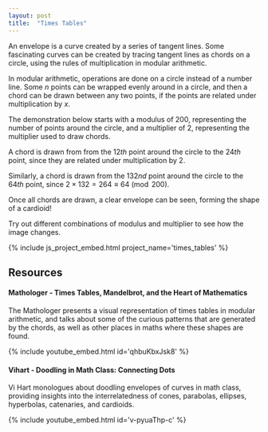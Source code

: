 ```yaml
---
layout: post
title:  "Times Tables"
---
```


An envelope is a curve created by a series of tangent lines. Some fascinating curves can be created by tracing tangent lines as chords on a circle, using the rules of multiplication in modular arithmetic.

In modular arithmetic, operations are done on a circle instead of a number line. Some $n$ points can be wrapped evenly around in a circle, and then a chord can be drawn between any two points, if the points are related under multiplication by $x$.

The demonstration below starts with a modulus of $200$, representing the number of points around the circle, and a multiplier of $2$, representing the multiplier used to draw chords.

A chord is drawn from from the $12th$ point around the circle to the $24th$ point, since they are related under multiplication by $2$.

Similarly, a chord is drawn from the $132nd$ point around the circle to the $64th$ point, since $2 \times 132 = 264 \equiv 64 \pmod{200}$.

Once all chords are drawn, a clear envelope can be seen, forming the shape of a cardioid!

Try out different combinations of modulus and multiplier to see how the image changes.

{% include js_project_embed.html project_name='times_tables' %}

## Resources

#### Mathologer - Times Tables, Mandelbrot, and the Heart of Mathematics
The Mathologer presents a visual representation of times tables in modular arithmetic, and talks about some of the curious patterns that are generated by the chords, as well as other places in maths where these shapes are found.

{% include youtube_embed.html id='qhbuKbxJsk8' %}

#### Vihart - Doodling in Math Class: Connecting Dots
Vi Hart monologues about doodling envelopes of curves in math class, providing insights into the interrelatedness of cones, parabolas, ellipses, hyperbolas, catenaries, and cardioids.

{% include youtube_embed.html id='v-pyuaThp-c' %}
